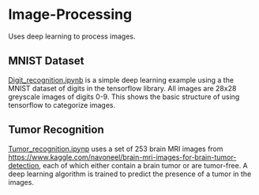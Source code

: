 # Image-Processing
Uses deep learning to process images.

## MNIST Dataset
[Digit_recognition.ipynb](https://github.com/robhanusa/Image-Processing/blob/main/Digit_recognition.ipynb) is a simple deep learning example using a the MNIST dataset of digits in the tensorflow library. All images are 28x28 greyscale images of digits 0-9. This shows the basic structure of using tensorflow to categorize images.

## Tumor Recognition
[Tumor_recognition.ipynp](https://github.com/robhanusa/Image-Processing/blob/main/Tumor_recognition.ipynb) uses a set of 253 brain MRI images from https://www.kaggle.com/navoneel/brain-mri-images-for-brain-tumor-detection, each of which either contain a brain tumor or are tumor-free. A deep learning algorithm is trained to predict the presence of a tumor in the images.